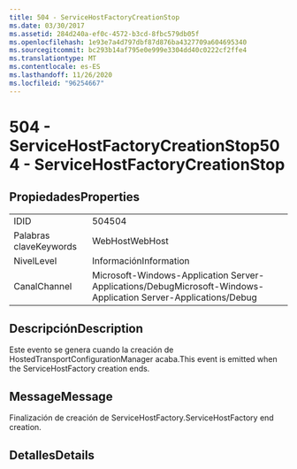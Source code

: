 ```yaml
---
title: 504 - ServiceHostFactoryCreationStop
ms.date: 03/30/2017
ms.assetid: 284d240a-ef0c-4572-b3cd-8fbc579db05f
ms.openlocfilehash: 1e93e7a4d797dbf87d876ba4327709a604695340
ms.sourcegitcommit: bc293b14af795e0e999e3304dd40c0222cf2ffe4
ms.translationtype: MT
ms.contentlocale: es-ES
ms.lasthandoff: 11/26/2020
ms.locfileid: "96254667"
---
```

# <a name="504---servicehostfactorycreationstop"></a><span data-ttu-id="12b4d-102">504 - ServiceHostFactoryCreationStop</span><span class="sxs-lookup"><span data-stu-id="12b4d-102">504 - ServiceHostFactoryCreationStop</span></span>

## <a name="properties"></a><span data-ttu-id="12b4d-103">Propiedades</span><span class="sxs-lookup"><span data-stu-id="12b4d-103">Properties</span></span>  
  
|||  
|-|-|  
|<span data-ttu-id="12b4d-104">ID</span><span class="sxs-lookup"><span data-stu-id="12b4d-104">ID</span></span>|<span data-ttu-id="12b4d-105">504</span><span class="sxs-lookup"><span data-stu-id="12b4d-105">504</span></span>|  
|<span data-ttu-id="12b4d-106">Palabras clave</span><span class="sxs-lookup"><span data-stu-id="12b4d-106">Keywords</span></span>|<span data-ttu-id="12b4d-107">WebHost</span><span class="sxs-lookup"><span data-stu-id="12b4d-107">WebHost</span></span>|  
|<span data-ttu-id="12b4d-108">Nivel</span><span class="sxs-lookup"><span data-stu-id="12b4d-108">Level</span></span>|<span data-ttu-id="12b4d-109">Información</span><span class="sxs-lookup"><span data-stu-id="12b4d-109">Information</span></span>|  
|<span data-ttu-id="12b4d-110">Canal</span><span class="sxs-lookup"><span data-stu-id="12b4d-110">Channel</span></span>|<span data-ttu-id="12b4d-111">Microsoft-Windows-Application Server-Applications/Debug</span><span class="sxs-lookup"><span data-stu-id="12b4d-111">Microsoft-Windows-Application Server-Applications/Debug</span></span>|  
  
## <a name="description"></a><span data-ttu-id="12b4d-112">Descripción</span><span class="sxs-lookup"><span data-stu-id="12b4d-112">Description</span></span>  

 <span data-ttu-id="12b4d-113">Este evento se genera cuando la creación de HostedTransportConfigurationManager acaba.</span><span class="sxs-lookup"><span data-stu-id="12b4d-113">This event is emitted when the ServiceHostFactory creation ends.</span></span>  
  
## <a name="message"></a><span data-ttu-id="12b4d-114">Message</span><span class="sxs-lookup"><span data-stu-id="12b4d-114">Message</span></span>  

 <span data-ttu-id="12b4d-115">Finalización de creación de ServiceHostFactory.</span><span class="sxs-lookup"><span data-stu-id="12b4d-115">ServiceHostFactory end creation.</span></span>  
  
## <a name="details"></a><span data-ttu-id="12b4d-116">Detalles</span><span class="sxs-lookup"><span data-stu-id="12b4d-116">Details</span></span>
